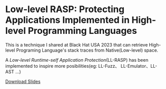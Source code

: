 # Low-level RASP: Protecting Applications Implemented in High-level Programming Languages

This is a technique I shared at Black Hat USA 2023 that can retrieve High-level Programing Language's stack traces from Native(Low-level) space.

A *Low-level Runtime-self Application Protection*(LL-RASP) has been implemented to inspire more posibilities(eg: LL-Fuzz、 LL-Emulator、LL-AST ...)

[Download Slides](https://i.blackhat.com/BH-US-23/Presentations/US-23-LI-Low-Level-RASP.pdf)

